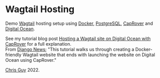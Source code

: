 # Wagtail Hosting

Demo [Wagtail](https://wagtail.org/) hosting setup using [Docker](https://www.docker.com/), 
[PostgreSQL](https://www.postgresql.org/), [CapRover](https://caprover.com/) and 
[Digital Ocean](https://www.digitalocean.com/).

See my tutorial blog post [Hosting a Wagtail site on Digital Ocean with CapRover](https://medium.com/@Gidsey/hosting-a-wagtail-site-on-digital-ocean-with-caprover-e71306e8d053) for a full explanation.   
From [Django News](https://django-news.com/); "This tutorial walks us through creating a Docker-friendly Wagtail website that ends with launching the website on Digital Ocean using CapRover." 


[Chris Guy](https://www.linkedin.com/in/gidsey/) 2022.



